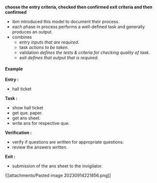**choose the entry criteria, checked then confirmed exit criteria and then confirmed**


- ibm introduced this model to document their process. 
- each phase in process performs a well-defined task and generally produces an output. 
- combines 
	- entry *inputs that are required.*
	- task *actions to be taken.* 
	- validation *defines the tests & criteria for checking quality of task.*
	- exit *defines that output that is required.* 

#### Example 

**Entry :**  
- hall ticket

**Task :**
- show hall ticket
- get que. paper. 
- get ans sheet. 
- write ans for respective que. 

**Verification :**
- verify if questions are written for appropriate questions. 
- review the answers written. 

**Exit :**
- submission of the ans sheet to the invigilator. 

![[attachments/Pasted image 20230914221856.png]]